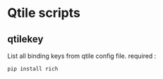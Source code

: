 # Qtile scripts

## qtilekey

List all binding keys from qtile config file.
required :
``` bash
pip install rich
```
